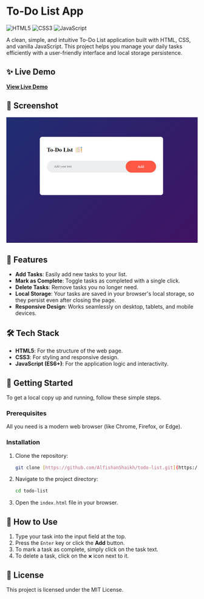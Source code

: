 # To-Do List App

![HTML5](https://img.shields.io/badge/html5-%23E34F26.svg?style=for-the-badge&logo=html5&logoColor=white)
![CSS3](https://img.shields.io/badge/css3-%231572B6.svg?style=for-the-badge&logo=css3&logoColor=white)
![JavaScript](https://img.shields.io/badge/javascript-%23323330.svg?style=for-the-badge&logo=javascript&logoColor=%23F7DF1E)

A clean, simple, and intuitive To-Do List application built with HTML, CSS, and vanilla JavaScript. This project helps you manage your daily tasks efficiently with a user-friendly interface and local storage persistence.

## ✨ Live Demo

**[View Live Demo](https://alfishanshaikh.github.io/todo-list/)**

## 📸 Screenshot

![To-Do List App Screenshot](https://github.com/AlfishanShaikh/todo-list/blob/4c044e7704d9cb1ed519870a8508251c91f8b6ed/banner.png)

## 🚀 Features

-   **Add Tasks**: Easily add new tasks to your list.
-   **Mark as Complete**: Toggle tasks as completed with a single click.
-   **Delete Tasks**: Remove tasks you no longer need.
-   **Local Storage**: Your tasks are saved in your browser's local storage, so they persist even after closing the page.
-   **Responsive Design**: Works seamlessly on desktop, tablets, and mobile devices.

## 🛠️ Tech Stack

-   **HTML5**: For the structure of the web page.
-   **CSS3**: For styling and responsive design.
-   **JavaScript (ES6+)**: For the application logic and interactivity.

## 🏁 Getting Started

To get a local copy up and running, follow these simple steps.

### Prerequisites

All you need is a modern web browser (like Chrome, Firefox, or Edge).

### Installation

1.  Clone the repository:
    ```sh
    git clone [https://github.com/AlfishanShaikh/todo-list.git](https://github.com/AlfishanShaikh/todo-list.git)
    ```
2.  Navigate to the project directory:
    ```sh
    cd todo-list
    ```
3.  Open the `index.html` file in your browser.

## 🔧 How to Use

1.  Type your task into the input field at the top.
2.  Press the `Enter` key or click the **Add** button.
3.  To mark a task as complete, simply click on the task text.
4.  To delete a task, click on the `❌` icon next to it.

## 📄 License

This project is licensed under the MIT License.


